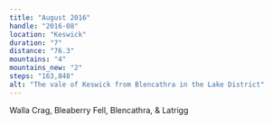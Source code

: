 ```yaml
---
title: "August 2016"
handle: "2016-08"
location: "Keswick"
duration: "7"
distance: "76.3"
mountains: "4"
mountains_new: "2"
steps: "163,848"
alt: "The vale of Keswick from Blencathra in the Lake District"
---
```


Walla Crag, Bleaberry Fell, Blencathra, & Latrigg
